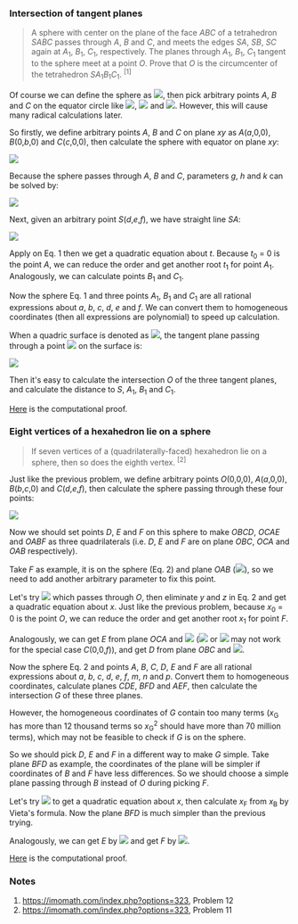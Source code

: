 ### Intersection of tangent planes

> A sphere with center on the plane of the face *ABC* of a tetrahedron *SABC* passes through *A*, *B* and *C*, and meets the edges *SA*, *SB*, *SC* again at *A*<sub>1</sub>, *B*<sub>1</sub>, *C*<sub>1</sub>, respectively. The planes through *A*<sub>1</sub>, *B*<sub>1</sub>, *C*<sub>1</sub> tangent to the sphere meet at a point *O*. Prove that *O* is the circumcenter of the tetrahedron *SA*<sub>1</sub>*B*<sub>1</sub>*C*<sub>1</sub>. <sup>[1]</sup>

Of course we can define the sphere as <img src="https://latex.codecogs.com/gif.latex?x^2+y^2+z^2=r^2">, then pick arbitrary points *A*, *B* and *C* on the equator circle like <img src="https://latex.codecogs.com/gif.latex?A(r,0,0)">, <img src="https://latex.codecogs.com/gif.latex?B(b,\sqrt{r^2-b^2},0)"> and <img src="https://latex.codecogs.com/gif.latex?C(c,\sqrt{r^2-c^2},0)">. However, this will cause many radical calculations later.

So firstly, we define arbitrary points *A*, *B* and *C* on plane *xy* as *A*(*a*,0,0), *B*(0,*b*,0) and *C*(*c*,0,0), then calculate the sphere with equator on plane *xy*:

<img src="https://latex.codecogs.com/gif.latex?x^2+y^2+z^2+gx+hy+k=0\quad\text{(Eq.\,1)}">

Because the sphere passes through *A*, *B* and *C*, parameters *g*, *h* and *k* can be solved by:

<img src="https://latex.codecogs.com/gif.latex?\begin{cases}x_\text{A}g+y_\text{A}h+k=-x_\text{A}^2-y_\text{A}^2-z_\text{A}^2\\x_\text{B}g+y_\text{B}h+k=-x_\text{B}^2-y_\text{B}^2-z_\text{B}^2\\x_\text{C}g+y_\text{C}h+k=-x_\text{C}^2-y_\text{C}^2-z_\text{C}^2\end{cases}">

Next, given an arbitrary point *S*(*d*,*e*,*f*), we have straight line *SA*:

<img src="https://latex.codecogs.com/gif.latex?\begin{cases}x=x_\text{A}+(x_\text{S}-x_\text{A})t\\y=y_\text{A}+(y_\text{S}-y_\text{A})t\\z=z_\text{A}+(z_\text{S}-z_\text{A})t\end{cases}">

Apply on Eq. 1 then we get a quadratic equation about *t*. Because *t*<sub>0</sub> = 0 is the point *A*, we can reduce the order and get another root *t*<sub>1</sub> for point *A*<sub>1</sub>. Analogously, we can calculate points *B*<sub>1</sub> and *C*<sub>1</sub>.

Now the sphere Eq. 1 and three points *A*<sub>1</sub>, *B*<sub>1</sub> and *C*<sub>1</sub> are all rational expressions about *a*, *b*, *c*, *d*, *e* and *f*. We can convert them to homogeneous coordinates (then all expressions are polynomial) to speed up calculation.

When a quadric surface is denoted as <img src="https://latex.codecogs.com/gif.latex?ax^2+2bxy+cy^2+2dxz+2eyz+fz^2+2gxw+2hyw+2jzw+kw^2=0">, the tangent plane passing through a point <img src="https://latex.codecogs.com/gif.latex?(x_0,y_0,z_0,w_0)"> on the surface is:

<img src="https://latex.codecogs.com/gif.latex?{[ax_0+by_0+dz_0+gw_0,bx_0+cy_0+ez_0+hw_0,dx_0+ey_0+fz_0+jw_0,gx_0+hy_0+jz_0+kw_0]}">

Then it's easy to calculate the intersection *O* of the three tangent planes, and calculate the distance to *S*, *A*<sub>1</sub>, *B*<sub>1</sub> and *C*<sub>1</sub>.

[Here](pythagoras/sphere-12.py) is the computational proof.

### Eight vertices of a hexahedron lie on a sphere

> If seven vertices of a (quadrilaterally-faced) hexahedron lie on a sphere, then so does the eighth vertex. <sup>[2]</sup>

Just like the previous problem, we define arbitrary points *O*(0,0,0), *A*(*a*,0,0), *B*(*b*,*c*,0) and *C*(*d*,*e*,*f*), then calculate the sphere passing through these four points:

<img src="https://latex.codecogs.com/gif.latex?x^2+y^2+z^2+gx+hy+jz+k=0\quad\text{(Eq.\,2)}">

Now we should set points *D*, *E* and *F* on this sphere to make *OBCD*, *OCAE* and *OABF* as three quadrilaterals (i.e. *D*, *E* and *F* are on plane *OBC*, *OCA* and *OAB* respectively).

Take *F* as example, it is on the sphere (Eq. 2) and plane *OAB* (<img src="https://latex.codecogs.com/gif.latex?z=0">), so we need to add another arbitrary parameter to fix this point.

Let's try <img src="https://latex.codecogs.com/gif.latex?y=mx"> which passes through *O*, then eliminate *y* and *z* in Eq. 2 and get a quadratic equation about *x*. Just like the previous problem, because *x*<sub>0</sub> = 0 is the point *O*, we can reduce the order and get another root *x*<sub>1</sub> for point *F*.

Analogously, we can get *E* from plane *OCA* and <img src="https://latex.codecogs.com/gif.latex?x=nz"> (<img src="https://latex.codecogs.com/gif.latex?y=nx"> or <img src="https://latex.codecogs.com/gif.latex?z=ny"> may not work for the special case *C*(0,0,*f*)), and get *D* from plane *OBC* and <img src="https://latex.codecogs.com/gif.latex?z=py">.

Now the sphere Eq. 2 and points *A*, *B*, *C*, *D*, *E* and *F* are all rational expressions about *a*, *b*, *c*, *d*, *e*, *f*, *m*, *n* and *p*. Convert them to homogeneous coordinates, calculate planes *CDE*, *BFD* and *AEF*, then calculate the intersection *G* of these three planes.

However, the homogeneous coordinates of *G* contain too many terms (*x*<sub>G</sub> has more than 12 thousand terms so *x*<sub>G</sub><sup>2</sup> should have more than 70 million terms), which may not be feasible to check if *G* is on the sphere.

So we should pick *D*, *E* and *F* in a different way to make *G* simple. Take plane *BFD* as example, the coordinates of the plane will be simpler if coordinates of *B* and *F* have less differences. So we should choose a simple plane passing through *B* instead of *O* during picking *F*.

Let's try <img src="https://latex.codecogs.com/gif.latex?y=m(x-x_\text{B})+y_\text{B}"> to get a quadratic equation about *x*, then calculate *x*<sub>F</sub> from *x*<sub>B</sub> by Vieta's formula. Now the plane *BFD* is much simpler than the previous trying.

Analogously, we can get *E* by <img src="https://latex.codecogs.com/gif.latex?x=n(z-z_\text{A})+x_\text{A}"> and get *F* by <img src="https://latex.codecogs.com/gif.latex?z=p(y-y_\text{C})+z_\text{C}">.

[Here](pythagoras/sphere-11.py) is the computational proof.

### Notes

1. https://imomath.com/index.php?options=323, Problem 12
2. https://imomath.com/index.php?options=323, Problem 11